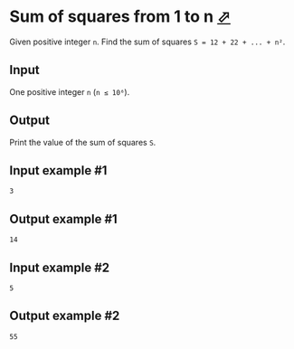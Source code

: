 # Sum of squares from 1 to n [⬀](https://www.e-olymp.com/en/problems/8254)

Given positive integer `n`. Find the sum of squares `S = 12 + 22 + ... + n²`.

## Input

One positive integer `n` (`n ≤ 10⁶`).

## Output

Print the value of the sum of squares `S`.

## Input example #1
```
3
```

## Output example #1
```
14
```

## Input example #2
```
5
```

## Output example #2
```
55
```
